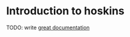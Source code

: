 # Introduction to hoskins

TODO: write [great documentation](http://jacobian.org/writing/what-to-write/)

